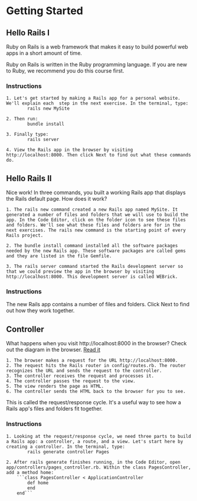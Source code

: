 # Getting Started
## Hello Rails I
Ruby on Rails is a web framework that makes it easy to build powerful web apps in a short amount of time.

Ruby on Rails is written in the Ruby programming language. If you are new to Ruby, we recommend you do this course first.

### Instructions

    1. Let's get started by making a Rails app for a personal website. We'll explain each  step in the next exercise. In the terminal, type:
            rails new MySite
    
    2. Then run: 
            bundle install
    
    3. Finally type:
            rails server

    4. View the Rails app in the browser by visiting http://localhost:8000. Then click Next to find out what these commands do.

## Hello Rails II
Nice work! In three commands, you built a working Rails app that displays the Rails default page. How does it work?
    
    1. The rails new command created a new Rails app named MySite. It generated a number of files and folders that we will use to build the app. In the Code Editor, click on the folder icon to see these files and folders. We'll see what these files and folders are for in the next exercises. The rails new command is the starting point of every Rails project.

    2. The bundle install command installed all the software packages needed by the new Rails app. These software packages are called gems and they are listed in the file Gemfile.

    3. The rails server command started the Rails development server so that we could preview the app in the browser by visiting http://localhost:8000. This development server is called WEBrick.

### Instructions
The new Rails app contains a number of files and folders. Click Next to find out how they work together.

## Controller
What happens when you visit http://localhost:8000 in the browser? Check out the diagram in the browser. [Read it](https://www.codecademy.com/articles/request-response-cycle-static)

    1. The browser makes a request for the URL http://localhost:8000.
    2. The request hits the Rails router in config/routes.rb. The router recognizes the URL and sends the request to the controller.
    3. The controller receives the request and processes it.
    4. The controller passes the request to the view.
    5. The view renders the page as HTML.
    6. The controller sends the HTML back to the browser for you to see.

This is called the request/response cycle. It's a useful way to see how a Rails app's files and folders fit together.

### Instructions
    1. Looking at the request/response cycle, we need three parts to build a Rails app: a controller, a route, and a view. Let's start here by creating a controller. In the terminal, type:
            rails generate controller Pages

    2. After rails generate finishes running, in the Code Editor, open app/controllers/pages_controller.rb. Within the class PagesController, add a method home:
        ```class PagesController < ApplicationController 
            def home
            end
        end```
    
